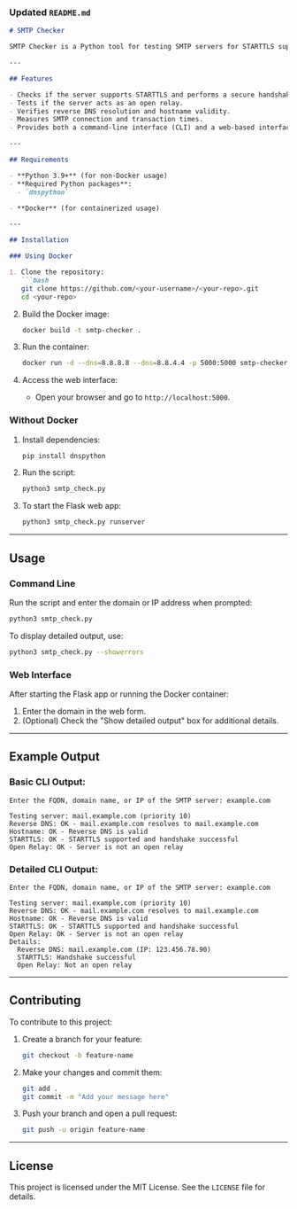 ### Updated `README.md`

```markdown
# SMTP Checker

SMTP Checker is a Python tool for testing SMTP servers for STARTTLS support, open relay vulnerability, and other configurations. This application can be run either from the command line or as a Flask web application, and it is now containerized for ease of deployment with Docker.

---

## Features

- Checks if the server supports STARTTLS and performs a secure handshake.
- Tests if the server acts as an open relay.
- Verifies reverse DNS resolution and hostname validity.
- Measures SMTP connection and transaction times.
- Provides both a command-line interface (CLI) and a web-based interface.

---

## Requirements

- **Python 3.9+** (for non-Docker usage)
- **Required Python packages**:
  - `dnspython`

- **Docker** (for containerized usage)

---

## Installation

### Using Docker

1. Clone the repository:
   ```bash
   git clone https://github.com/<your-username>/<your-repo>.git
   cd <your-repo>
   ```

2. Build the Docker image:
   ```bash
   docker build -t smtp-checker .
   ```

3. Run the container:
   ```bash
   docker run -d --dns=8.8.8.8 --dns=8.8.4.4 -p 5000:5000 smtp-checker
   ```

4. Access the web interface:
   - Open your browser and go to `http://localhost:5000`.

### Without Docker

1. Install dependencies:
   ```bash
   pip install dnspython
   ```

2. Run the script:
   ```bash
   python3 smtp_check.py
   ```

3. To start the Flask web app:
   ```bash
   python3 smtp_check.py runserver
   ```

---

## Usage

### Command Line
Run the script and enter the domain or IP address when prompted:
```bash
python3 smtp_check.py
```

To display detailed output, use:
```bash
python3 smtp_check.py --showerrors
```

### Web Interface
After starting the Flask app or running the Docker container:
1. Enter the domain in the web form.
2. (Optional) Check the "Show detailed output" box for additional details.

---

## Example Output

### Basic CLI Output:
```plaintext
Enter the FQDN, domain name, or IP of the SMTP server: example.com

Testing server: mail.example.com (priority 10)
Reverse DNS: OK - mail.example.com resolves to mail.example.com
Hostname: OK - Reverse DNS is valid
STARTTLS: OK - STARTTLS supported and handshake successful
Open Relay: OK - Server is not an open relay
```

### Detailed CLI Output:
```plaintext
Enter the FQDN, domain name, or IP of the SMTP server: example.com

Testing server: mail.example.com (priority 10)
Reverse DNS: OK - mail.example.com resolves to mail.example.com
Hostname: OK - Reverse DNS is valid
STARTTLS: OK - STARTTLS supported and handshake successful
Open Relay: OK - Server is not an open relay
Details:
  Reverse DNS: mail.example.com (IP: 123.456.78.90)
  STARTTLS: Handshake successful
  Open Relay: Not an open relay
```

---

## Contributing

To contribute to this project:
1. Create a branch for your feature:
   ```bash
   git checkout -b feature-name
   ```

2. Make your changes and commit them:
   ```bash
   git add .
   git commit -m "Add your message here"
   ```

3. Push your branch and open a pull request:
   ```bash
   git push -u origin feature-name
   ```

---

## License

This project is licensed under the MIT License. See the `LICENSE` file for details.
